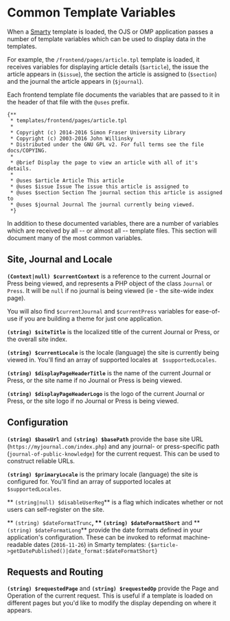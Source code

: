 # Common Template Variables

When a [Smarty](html-smarty.md) template is loaded, the OJS or OMP application passes a number of template variables which can be used to display data in the templates.

For example, the `/frontend/pages/article.tpl` template is loaded, it receives variables for displaying article details (`$article`), the issue the article appears in (`$issue`), the section the article is assigned to (`$section`) and the journal the article appears in (`$journal`).

Each frontend template file documents the variables that are passed to it in the header of that file with the `@uses` prefix.

```
{**
 * templates/frontend/pages/article.tpl
 *
 * Copyright (c) 2014-2016 Simon Fraser University Library
 * Copyright (c) 2003-2016 John Willinsky
 * Distributed under the GNU GPL v2. For full terms see the file docs/COPYING.
 *
 * @brief Display the page to view an article with all of it's details.
 *
 * @uses $article Article This article
 * @uses $issue Issue The issue this article is assigned to
 * @uses $section Section The journal section this article is assigned to
 * @uses $journal Journal The journal currently being viewed.
 *}
```

In addition to these documented variables, there are a number of variables which are received by all -- or almost all -- template files. This section will document many of the most common variables.

## Site, Journal and Locale

**`(Context|null) $currentContext`** is a reference to the current Journal or Press being viewed, and represents a PHP object of the class `Journal` or `Press`. It will be `null` if no journal is being viewed (ie - the site-wide index page).

You will also find `$currentJournal` and `$currentPress` variables for ease-of-use if you are building a theme for just one application.

**`(string) $siteTitle`**  is the localized title of the current Journal or Press, or the overall site index.

**`(string) $currentLocale`** is the locale (language) the site is currently being viewed in. You'll find an array of supported locales at ` $supportedLocales`.

**`(string) $displayPageHeaderTitle`** is the name of the current Journal or Press, or the site name if no Journal or Press is being viewed.

**`(string) $displayPageHeaderLogo`** is the logo of the current Journal or Press, or the site logo if no Journal or Press is being viewed.

## Configuration

**`(string) $baseUrl`** and **`(string) $basePath`** provide the base site URL (`https://myjournal.com/index.php`) and any journal- or press-specific path (`journal-of-public-knowledge`) for the current request. This can be used to construct reliable URLs.

**`(string) $primaryLocale`** is the primary locale (language) the site is configured for. You'll find an array of supported locales at ` $supportedLocales`.

** `(string|null) $disableUserReg`** is a flag which indicates whether or not users can self-register on the site.

** `(string) $dateFormatTrunc`**, ** `(string) $dateFormatShort`** and ** `(string) $dateFormatLong`** provide the date formats defined in your application's configuration. These can be invoked to reformat machine-readable dates (`2016-11-26`) in Smarty templates: `{$article->getDatePublished()|date_format:$dateFormatShort}`

## Requests and Routing

**`(string) $requestedPage`** and **`(string) $requestedOp`** provide the Page and Operation of the current request. This is useful if a template is loaded on different pages but you'd like to modify the display depending on where it appears.
